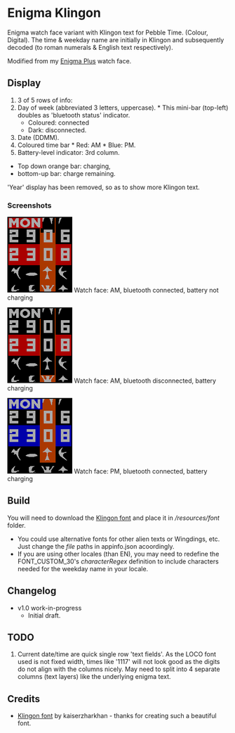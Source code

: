 Enigma Klingon
==============
Enigma watch face variant with Klingon text for Pebble Time. (Colour, Digital).
The time & weekday name are initially in Klingon and subsequently decoded (to roman numerals & English text respectively).

Modified from my [Enigma Plus](https://github.com/sdneon/Enigma-plus) watch face.

## Display
1. 3 of 5 rows of info:
  1. Day of week (abbreviated 3 letters, uppercase).
    * This mini-bar (top-left) doubles as 'bluetooth status' indicator.
        * Coloured: connected
        * Dark: disconnected.
  2. Date (DDMM).
  3. Coloured time bar
    * Red: AM
    * Blue: PM.
2. Battery-level indicator: 3rd column.
  * Top down orange bar: charging,
  * bottom-up bar: charge remaining.

'Year' display has been removed, so as to show more Klingon text.

### Screenshots
![screenshot 1](https://raw.githubusercontent.com/sdneon/Enigma-Klingon/master/store/pebble-screenshot-1-AM.png "Watch face: AM, bluetooth connected, battery not charging")
Watch face: AM, bluetooth connected, battery not charging

![screenshot 2](https://raw.githubusercontent.com/sdneon/Enigma-Klingon/master/store/pebble-screenshot-2-AM,DC.png "Watch face: AM, bluetooth disconnected, battery charging")
Watch face: AM, bluetooth disconnected, battery charging

![screenshot 3](https://raw.githubusercontent.com/sdneon/Enigma-Klingon/master/store/pebble-screenshot-3-PM,charging.png "Watch face: PM, bluetooth connected, battery charging")
Watch face: PM, bluetooth connected, battery charging

## Build
You will need to download the [Klingon font](http://www.dafont.com/klingon-font.font) and place it in _/resources/font_ folder.
 * You could use alternative fonts for other alien texts or Wingdings, etc. Just change the _file_ paths in appinfo.json acoordingly.
 * If you are using other locales (than EN), you may need to redefine the FONT_CUSTOM_30's _characterRegex_ definition to include characters needed for the weekday name in your locale.

## Changelog
* v1.0 work-in-progress
  * Initial draft.
  
## TODO
1. Current date/time are quick single row 'text fields'. As the LOCO font used is not fixed width, times like '1117' will not look good as the digits do not align with the columns nicely. May need to split into 4 separate columns (text layers) like the underlying enigma text.

## Credits
* [Klingon font](http://www.dafont.com/klingon-font.font) by kaiserzharkhan - thanks for creating such a beautiful font.
